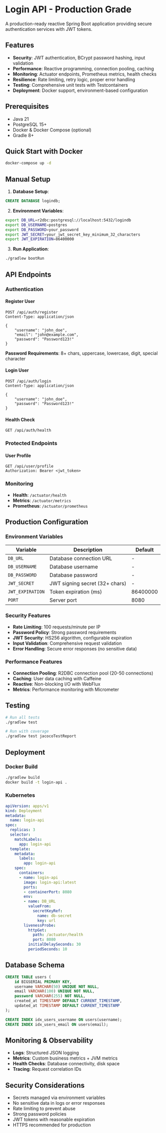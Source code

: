 # Login API - Production Grade

A production-ready reactive Spring Boot application providing secure authentication services with JWT tokens.

## Features

- **Security**: JWT authentication, BCrypt password hashing, input validation
- **Performance**: Reactive programming, connection pooling, caching
- **Monitoring**: Actuator endpoints, Prometheus metrics, health checks
- **Resilience**: Rate limiting, retry logic, proper error handling
- **Testing**: Comprehensive unit tests with Testcontainers
- **Deployment**: Docker support, environment-based configuration

## Prerequisites

- Java 21
- PostgreSQL 15+
- Docker & Docker Compose (optional)
- Gradle 8+

## Quick Start with Docker

```bash
docker-compose up -d
```

## Manual Setup

1. **Database Setup**:
```sql
CREATE DATABASE logindb;
```

2. **Environment Variables**:
```bash
export DB_URL=r2dbc:postgresql://localhost:5432/logindb
export DB_USERNAME=postgres
export DB_PASSWORD=your_password
export JWT_SECRET=your_jwt_secret_key_minimum_32_characters
export JWT_EXPIRATION=86400000
```

3. **Run Application**:
```bash
./gradlew bootRun
```

## API Endpoints

### Authentication

#### Register User
```http
POST /api/auth/register
Content-Type: application/json

{
    "username": "john_doe",
    "email": "john@example.com",
    "password": "Password123!"
}
```

**Password Requirements**: 8+ chars, uppercase, lowercase, digit, special character

#### Login User
```http
POST /api/auth/login
Content-Type: application/json

{
    "username": "john_doe",
    "password": "Password123!"
}
```

#### Health Check
```http
GET /api/auth/health
```

### Protected Endpoints

#### User Profile
```http
GET /api/user/profile
Authorization: Bearer <jwt_token>
```

### Monitoring

- **Health**: `/actuator/health`
- **Metrics**: `/actuator/metrics`
- **Prometheus**: `/actuator/prometheus`

## Production Configuration

### Environment Variables

| Variable | Description | Default |
|----------|-------------|----------|
| `DB_URL` | Database connection URL | - |
| `DB_USERNAME` | Database username | - |
| `DB_PASSWORD` | Database password | - |
| `JWT_SECRET` | JWT signing secret (32+ chars) | - |
| `JWT_EXPIRATION` | Token expiration (ms) | 86400000 |
| `PORT` | Server port | 8080 |

### Security Features

- **Rate Limiting**: 100 requests/minute per IP
- **Password Policy**: Strong password requirements
- **JWT Security**: HS256 algorithm, configurable expiration
- **Input Validation**: Comprehensive request validation
- **Error Handling**: Secure error responses (no sensitive data)

### Performance Features

- **Connection Pooling**: R2DBC connection pool (20-50 connections)
- **Caching**: User data caching with Caffeine
- **Reactive**: Non-blocking I/O with WebFlux
- **Metrics**: Performance monitoring with Micrometer

## Testing

```bash
# Run all tests
./gradlew test

# Run with coverage
./gradlew test jacocoTestReport
```

## Deployment

### Docker Build
```bash
./gradlew build
docker build -t login-api .
```

### Kubernetes
```yaml
apiVersion: apps/v1
kind: Deployment
metadata:
  name: login-api
spec:
  replicas: 3
  selector:
    matchLabels:
      app: login-api
  template:
    metadata:
      labels:
        app: login-api
    spec:
      containers:
      - name: login-api
        image: login-api:latest
        ports:
        - containerPort: 8080
        env:
        - name: DB_URL
          valueFrom:
            secretKeyRef:
              name: db-secret
              key: url
        livenessProbe:
          httpGet:
            path: /actuator/health
            port: 8080
          initialDelaySeconds: 30
          periodSeconds: 10
```

## Database Schema

```sql
CREATE TABLE users (
    id BIGSERIAL PRIMARY KEY,
    username VARCHAR(50) UNIQUE NOT NULL,
    email VARCHAR(100) UNIQUE NOT NULL,
    password VARCHAR(255) NOT NULL,
    created_at TIMESTAMP DEFAULT CURRENT_TIMESTAMP,
    updated_at TIMESTAMP DEFAULT CURRENT_TIMESTAMP
);

CREATE INDEX idx_users_username ON users(username);
CREATE INDEX idx_users_email ON users(email);
```

## Monitoring & Observability

- **Logs**: Structured JSON logging
- **Metrics**: Custom business metrics + JVM metrics
- **Health Checks**: Database connectivity, disk space
- **Tracing**: Request correlation IDs

## Security Considerations

- Secrets managed via environment variables
- No sensitive data in logs or error responses
- Rate limiting to prevent abuse
- Strong password policies
- JWT tokens with reasonable expiration
- HTTPS recommended for production